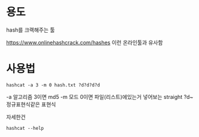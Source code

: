 # 용도
hash를 크랙해주는 툴

https://www.onlinehashcrack.com/hashes
이런 온라인툴과 유사함

# 사용법

	hashcat -a 3 -m 0 hash.txt ?d?d?d?d

-a 알고리즘	3이면 md5
-m 모드	0이면 파일(리스트)에있는거 넣어보는 straight
?d~	정규표현식같은 표현식

자세한건 

	hashcat --help